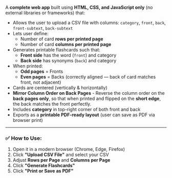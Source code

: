 
A **complete web app** built using **HTML, CSS, and JavaScript only** (no external libraries or frameworks) that:

- Allows the user to upload a CSV file with columns: `category`, `front`, `back`, `front-subtext`, `back-subtext`
- Lets user define:
    - Number of card **rows per printed page**
    - Number of card **columns per printed page**
- Generates printable flashcards such that:
    - **Front side** has the word (`front`) and category
    - **Back side** has synonyms (`back`) and category
- When printed:
    - **Odd pages** = Fronts
    - **Even pages** = Backs (correctly aligned — back of card matches front, not adjacent)
- Cards are centered (vertically & horizontally)
- **Mirror Column Order on Back Pages** - Reverse the column order on the **back pages only**, so that when printed and flipped on the **short edge**, the back matches the front perfectly.
- Includes **category** in top-right corner of both front and back
- Exports as a **printable PDF-ready layout** (user can save as PDF via browser print)

---

### ✅ How to Use:

1. Open it in a modern browser (Chrome, Edge, Firefox)
2. Click **"Upload CSV File"** and select your CSV
3. Adjust **Rows per Page** and **Columns per Page**
4. Click **"Generate Flashcards"**
5. Click **"Print or Save as PDF"**


